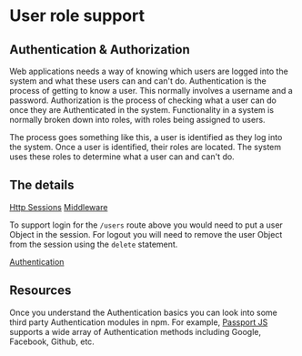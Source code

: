 # User role support

## Authentication & Authorization

Web applications needs a way of knowing which users are logged into the system and what these users can and can't do. Authentication is the process of getting to know a user. This normally involves a username and a password. Authorization is the process of checking what a user can do once they are Authenticated in the system. Functionality in a system is normally broken down into roles, with roles being assigned to users.

The process goes something like this, a user is identified as they log into the system. Once a user is identified, their roles are located. The system uses these roles to determine what a user can and can't do.

## The details

[Http Sessions](http_sessions.md)
[Middleware](middleware.md)

To support login for the `/users` route above you would need to put a user Object in the session. For logout you will need to remove the user Object from the session using the `delete` statement.

[Authentication](authentication.md)

## Resources

Once you understand the Authentication basics you can look into some third party Authentication modules in npm. For example, [Passport JS](http://passportjs.org/docs) supports a wide array of Authentication methods including Google, Facebook, Github, etc.
